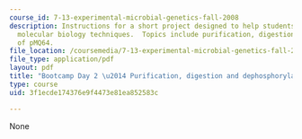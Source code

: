```yaml
---
course_id: 7-13-experimental-microbial-genetics-fall-2008
description: Instructions for a short project designed to help students master basic
  molecular biology techniques.  Topics include purification, digestion, and dephosphorylation
  of pMQ64.
file_location: /coursemedia/7-13-experimental-microbial-genetics-fall-2008/3f1ecde174376e9f4473e81ea852583c_MIT7_13f08_lab30.pdf
file_type: application/pdf
layout: pdf
title: "Bootcamp Day 2 \u2014 Purification, digestion and dephosphorylation of pMQ64"
type: course
uid: 3f1ecde174376e9f4473e81ea852583c

---
```

None